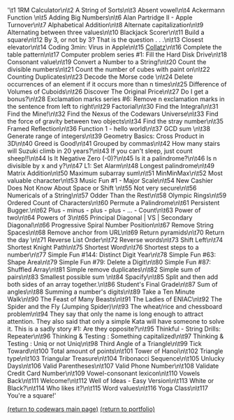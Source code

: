 '\t1 1RM Calculator\n\t2 A String of Sorts\n\t3 Absent vowel\n\t4 Ackermann Function \n\t5 Adding Big Numbers\n\t6 Alan Partridge II - Apple Turnover\n\t7 Alphabetical Addition\n\t8 Alternate capitalization\n\t9 Alternating between three values\n\t10 Blackjack Scorer\n\t11 Build a square\n\t12 By 3, or not by 3? That is the question . . .\n\t13 Closest elevator\n\t14 Coding 3min: Virus in Apple\n\t15 <a href="https://www.codewars.com/kata/5286b2e162056fd0cb000c20">Collatz</a>\n\t16 Complete the table pattern\n\t17 Computer problem series #1: Fill the Hard Disk Drive\n\t18 Consonant value\n\t19 Convert a Number to a String!\n\t20 Count the divisible numbers\n\t21 Count the number of cubes with paint on\n\t22 Counting Duplicates\n\t23 Decode the Morse code \n\t24 Delete occurrences of an element if it occurs more than n times\n\t25 Difference of Volumes of Cuboids\n\t26 Discover The Original Price\n\t27 Do I get a bonus?\n\t28 Exclamation marks series #6: Remove n exclamation marks in the sentence from left to right\n\t29 Factorial\n\t30 Find the Integral\n\t31 Find the Mine!\n\t32 Find the Nexus of the Codewars Universe\n\t33 Find the force of gravity between two objects\n\t34 Find the stray number\n\t35 Framed Reflection\n\t36 Function 1 - hello world\n\t37 GCD sum \n\t38 Generate range of integers\n\t39 Geometry Basics: Cross Product in 3D\n\t40 Greed is Good\n\t41 Grouped by commas\n\t42 How many stairs will Suzuki climb in 20 years?\n\t43 If you can\'t sleep, just count sheep!!\n\t44 Is It Negative Zero (-0)?\n\t45 Is it a palindrome?\n\t46 Is n divisible by x and y?\n\t47 L1: Set Alarm\n\t48 Longest palindrome\n\t49 Matrix Addition\n\t50 Maximum subarray sum\n\t51 MinMinMax\n\t52 Most valuable character\n\t53 Music Fun #1 - Major Scale\n\t54 New Cashier Does Not Know About Space or Shift \n\t55 Not very secure\n\t56 Numericals of a String\n\t57 Odder Than the Rest\n\t58 Olympic Rings\n\t59 Ordered Count of Characters\n\t60 Permute a Palindrome\n\t61 Persistent Bugger.\n\t62 Plus - minus - plus - plus - ... - Count\n\t63 Power of two\n\t64 Powers of 3\n\t65 Principal Diagonal | VS | Secondary Diagonal\n\t66 Progressive Spiral Number Position\n\t67 Remove String Spaces\n\t68 Remove anchor from URL\n\t69 Return pyramids\n\t70 Return the day \n\t71 Reverse List Order\n\t72 Reverse words\n\t73 Shift Left\n\t74 Shortest Knight Path\n\t75 Shortest Word\n\t76 Shortest steps to a number\n\t77 Simple Fun #144: Distinct Digit Year\n\t78 Simple Fun #63: Shape Area\n\t79 Simple Fun #79: Delete a Digit\n\t80 Simple Fun #87: Shuffled Array\n\t81 Simple remove duplicates\n\t82 Simple sum of pairs\n\t83 Smallest possible sum \n\t84 Spacify\n\t85 Split and then add both sides of an array together.\n\t86 Student\'s Final Grade\n\t87 Sum of angles\n\t88 Summing a number\'s digits\n\t89 Take a Ten Minute Walk\n\t90 The Feast of Many Beasts\n\t91 The Ladies of ENIAC\n\t92 The Spider and the Fly (Jumping Spider)\n\t93 The wheat/rice and chessboard problem\n\t94 They say that only the name is long enough to attract attention. They also said that only a simple Kata will have someone to solve it. This is a sadly story #1: Are they opposite?\n\t95 Thinkful - String Drills: Repeater\n\t96 Thinking & Testing : Something capitalized\n\t97 Thinking & Testing : Uniq or not Uniq\n\t98 Third Angle of a Triangle\n\t99 Tick Toward\n\t100 Total amount of points\n\t101 Tower of Hanoi\n\t102 Triangle type\n\t103 Triangular Treasure\n\t104 Tribonacci Sequence\n\t105 Unlucky Days\n\t106 Valid Parentheses\n\t107 Valid Phone Number\n\t108 Validate Credit Card Number\n\t109 Vowel-consonant lexicon\n\t110 Vowels Back\n\t111 Welcome!\n\t112 Well of Ideas - Easy Version\n\t113 White or Black?\n\t114 Who likes it?\n\t115 Word values\n\t116 Yoga Class\n\t117 You\'re a square!'

<a href="https://rowcased.github.io/alternate_page">(return to codewars main page)</a>
<a href="https://rowcased.github.io/">(return to portfolio)</a>
